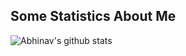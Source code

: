 ## Some Statistics About Me
![Abhinav's github stats](https://github-readme-stats.vercel.app/api?username=amiminn&include_all_commits=true&count_private=false&show_owner=true&show_icons=true&theme=merko)<br>
